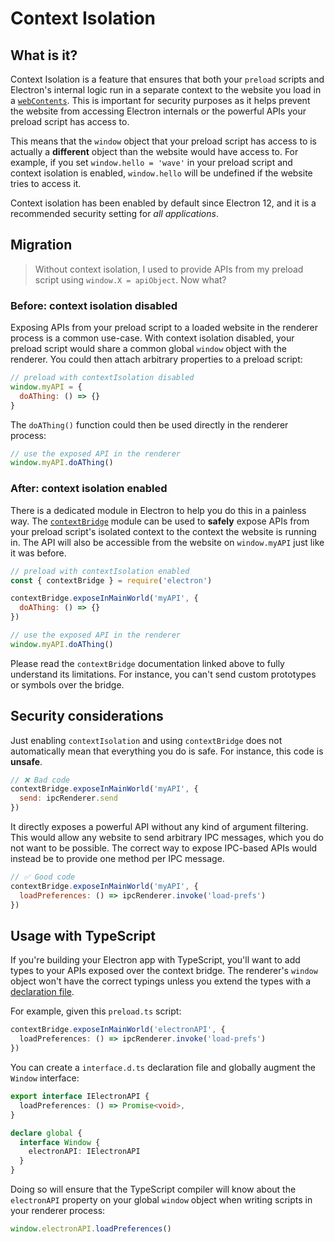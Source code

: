 # Context Isolation

## What is it?

Context Isolation is a feature that ensures that both your `preload` scripts and Electron's internal logic run in a separate context to the website you load in a [`webContents`](../api/web-contents.md).  This is important for security purposes as it helps prevent the website from accessing Electron internals or the powerful APIs your preload script has access to.

This means that the `window` object that your preload script has access to is actually a **different** object than the website would have access to.  For example, if you set `window.hello = 'wave'` in your preload script and context isolation is enabled, `window.hello` will be undefined if the website tries to access it.

Context isolation has been enabled by default since Electron 12, and it is a recommended security setting for _all applications_.

## Migration

> Without context isolation, I used to provide APIs from my preload script using `window.X = apiObject`. Now what?

### Before: context isolation disabled

Exposing APIs from your preload script to a loaded website in the renderer process is a common use-case. With context isolation disabled, your preload script would share a common global `window` object with the renderer. You could then attach arbitrary properties to a preload script:

```javascript title='preload.js' @ts-nocheck
// preload with contextIsolation disabled
window.myAPI = {
  doAThing: () => {}
}
```

The `doAThing()` function could then be used directly in the renderer process:

```javascript title='renderer.js' @ts-nocheck
// use the exposed API in the renderer
window.myAPI.doAThing()
```

### After: context isolation enabled

There is a dedicated module in Electron to help you do this in a painless way. The [`contextBridge`](../api/context-bridge.md) module can be used to **safely** expose APIs from your preload script's isolated context to the context the website is running in. The API will also be accessible from the website on `window.myAPI` just like it was before.

```javascript title='preload.js'
// preload with contextIsolation enabled
const { contextBridge } = require('electron')

contextBridge.exposeInMainWorld('myAPI', {
  doAThing: () => {}
})
```

```javascript title='renderer.js' @ts-nocheck
// use the exposed API in the renderer
window.myAPI.doAThing()
```

Please read the `contextBridge` documentation linked above to fully understand its limitations. For instance, you can't send custom prototypes or symbols over the bridge.

## Security considerations

Just enabling `contextIsolation` and using `contextBridge` does not automatically mean that everything you do is safe. For instance, this code is **unsafe**.

```javascript title='preload.js'
// ❌ Bad code
contextBridge.exposeInMainWorld('myAPI', {
  send: ipcRenderer.send
})
```

It directly exposes a powerful API without any kind of argument filtering. This would allow any website to send arbitrary IPC messages, which you do not want to be possible. The correct way to expose IPC-based APIs would instead be to provide one method per IPC message.

```javascript title='preload.js'
// ✅ Good code
contextBridge.exposeInMainWorld('myAPI', {
  loadPreferences: () => ipcRenderer.invoke('load-prefs')
})
```

## Usage with TypeScript

If you're building your Electron app with TypeScript, you'll want to add types to your APIs exposed over the context bridge. The renderer's `window` object won't have the correct typings unless you extend the types with a [declaration file][].

For example, given this `preload.ts` script:

```typescript title='preload.ts'
contextBridge.exposeInMainWorld('electronAPI', {
  loadPreferences: () => ipcRenderer.invoke('load-prefs')
})
```

You can create a `interface.d.ts` declaration file and globally augment the `Window` interface:

```typescript title='interface.d.ts' @ts-noisolate
export interface IElectronAPI {
  loadPreferences: () => Promise<void>,
}

declare global {
  interface Window {
    electronAPI: IElectronAPI
  }
}
```

Doing so will ensure that the TypeScript compiler will know about the `electronAPI` property on your global `window` object when writing scripts in your renderer process:

```typescript title='renderer.ts'
window.electronAPI.loadPreferences()
```

[declaration file]: https://www.typescriptlang.org/docs/handbook/declaration-files/introduction.html
